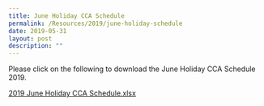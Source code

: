 ```yaml
---
title: June Holiday CCA Schedule
permalink: /Resources/2019/june-holiday-schedule
date: 2019-05-31
layout: post
description: ""
---
```

Please click on the following to download the June Holiday CCA Schedule 2019. 

  

[2019 June Holiday CCA Schedule.xlsx](https://go.gov.sg/2019-june-holiday-cca-schedule)